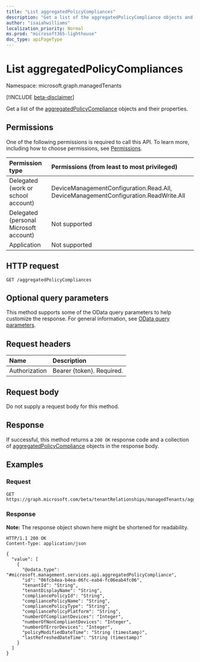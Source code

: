 ```yaml
---
title: "List aggregatedPolicyCompliances"
description: "Get a list of the aggregatedPolicyCompliance objects and their properties."
author: "isaiahwilliams"
localization_priority: Normal
ms.prod: "microsoft365-lighthouse"
doc_type: apiPageType
---
```


# List aggregatedPolicyCompliances
Namespace: microsoft.graph.managedTenants

[!INCLUDE [beta-disclaimer](../../includes/beta-disclaimer.md)]

Get a list of the [aggregatedPolicyCompliance](../resources/managedTenants-aggregatedpolicycompliance.md) objects and their properties.

## Permissions
One of the following permissions is required to call this API. To learn more, including how to choose permissions, see [Permissions](/graph/permissions-reference).

|Permission type|Permissions (from least to most privileged)|
|:---|:---|
|Delegated (work or school account)|DeviceManagementConfiguration.Read.All, DeviceManagementConfiguration.ReadWrite.All|
|Delegated (personal Microsoft account)|Not supported|
|Application|Not supported|

## HTTP request

<!-- {
  "blockType": "ignored"
}
-->
``` http
GET /aggregatedPolicyCompliances
```

## Optional query parameters
This method supports some of the OData query parameters to help customize the response. For general information, see [OData query parameters](/graph/query-parameters).

## Request headers
|Name|Description|
|:---|:---|
|Authorization|Bearer {token}. Required.|

## Request body
Do not supply a request body for this method.

## Response

If successful, this method returns a `200 OK` response code and a collection of [aggregatedPolicyCompliance](../resources/managedTenants-aggregatedpolicycompliance.md) objects in the response body.

## Examples

### Request
<!-- {
  "blockType": "request",
  "name": "list_aggregatedpolicycompliance"
}
-->
``` http
GET https://graph.microsoft.com/beta/tenantRelationships/managedTenants/aggregatedPolicyCompliances
```


### Response
**Note:** The response object shown here might be shortened for readability.
<!-- {
  "blockType": "response",
  "truncated": true,
  "@odata.type": "Collection(microsoft.management.services.api.aggregatedPolicyCompliance)"
}
-->
``` http
HTTP/1.1 200 OK
Content-Type: application/json

{
  "value": [
    {
      "@odata.type": "#microsoft.management.services.api.aggregatedPolicyCompliance",
      "id": "06fcb4ea-b4ea-06fc-eab4-fc06eab4fc06",
      "tenantId": "String",
      "tenantDisplayName": "String",
      "compliancePolicyId": "String",
      "compliancePolicyName": "String",
      "compliancePolicyType": "String",
      "compliancePolicyPlatform": "String",
      "numberOfCompliantDevices": "Integer",
      "numberOfNonCompliantDevices": "Integer",
      "numberOfErrorDevices": "Integer",
      "policyModifiedDateTime": "String (timestamp)",
      "lastRefreshedDateTime": "String (timestamp)"
    }
  ]
}
```
